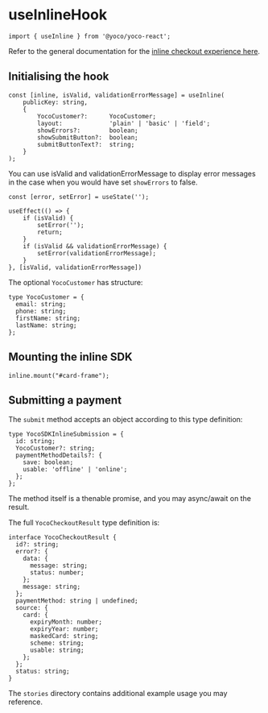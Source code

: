 # useInlineHook 

```tsx
import { useInline } from '@yoco/yoco-react';
```

Refer to the general documentation for the [inline checkout experience here](https://deploy-preview-38--modest-shannon-b4f7f0.netlify.app/online/inline/inline).

## Initialising the hook

```tsx
const [inline, isValid, validationErrorMessage] = useInline(
    publicKey: string,
    {
        YocoCustomer?:      YocoCustomer;
        layout:             'plain' | 'basic' | 'field';
        showErrors?:        boolean;
        showSubmitButton?:  boolean;
        submitButtonText?:  string;
    }
);
```

You can use isValid and validationErrorMessage to display error messages in the case when you would have set `showErrors` to false.

```tsx
const [error, setError] = useState('');

useEffect(() => {
    if (isValid) {
        setError('');
        return;
    }
    if (isValid && validationErrorMessage) {
        setError(validationErrorMessage);
    }
}, [isValid, validationErrorMessage])
```

The optional `YocoCustomer` has structure:

```tsx
type YocoCustomer = {
  email: string;
  phone: string;
  firstName: string;
  lastName: string;
};
```

## Mounting the inline SDK

```
inline.mount("#card-frame");
```

## Submitting a payment
The `submit` method accepts an object according to this type definition:

```tsx
type YocoSDKInlineSubmission = {
  id: string;
  YocoCustomer?: string;
  paymentMethodDetails?: {
    save: boolean;
    usable: 'offline' | 'online';
  };
};
```
The method itself is a thenable promise, and you may async/await on the result.

The full `YocoCheckoutResult` type definition is:

```tsx
interface YocoCheckoutResult {
  id?: string;
  error?: {
    data: {
      message: string;
      status: number;
    };
    message: string;
  };
  paymentMethod: string | undefined;
  source: {
    card: {
      expiryMonth: number;
      expiryYear: number;
      maskedCard: string;
      scheme: string;
      usable: string;
    };
  };
  status: string;
}
```

The `stories` directory contains additional example usage you may reference.
